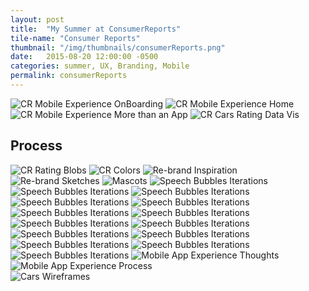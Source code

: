 ```yaml
---
layout: post
title:  "My Summer at ConsumerReports"
tile-name: "Consumer Reports"
thumbnail: "/img/thumbnails/consumerReports.png"
date:   2015-08-20 12:00:00 -0500
categories: summer, UX, Branding, Mobile
permalink: consumerReports
---
```


<div class="image-container"><img src="../img/cr/CRMexperience1.png" alt="CR Mobile Experience OnBoarding" />
<img src="../img/cr/CRMexperience2.png" alt="CR Mobile Experience Home" />
<img src="../img/cr/CRMexperience3.png" alt="CR Mobile Experience More than an App" />
<img src="../img/cr/CRdataVis.png" alt="CR Cars Rating Data Vis" /></div>

## Process

<div class="image-container"><img src="../img/cr/CRblobs.png" alt="CR Rating Blobs" />
<img src="../img/cr/CRcolors.png" alt="CR Colors" />
<img src="../img/cr/CRbrandInspiration.png" alt="Re-brand Inspiration" />
<img src="../img/cr/CRbrandSketches.png" alt="Re-brand Sketches" />
<img src="../img/cr/CRmascots.png" alt="Mascots" />
<img src="../img/cr/CRbrandBubbles-01.png" alt="Speech Bubbles Iterations" />
<img src="../img/cr/CRbrandBubbles-02.png" alt="Speech Bubbles Iterations" />
<img src="../img/cr/CRbrandBubbles-03.png" alt="Speech Bubbles Iterations" />
<img src="../img/cr/CRbrandBubbles-04.png" alt="Speech Bubbles Iterations" />
<img src="../img/cr/CRbrandBubbles-05.png" alt="Speech Bubbles Iterations" />
<img src="../img/cr/CRbrandBubbles-06.png" alt="Speech Bubbles Iterations" />
<img src="../img/cr/CRbrandBubbles-07.png" alt="Speech Bubbles Iterations" />
<img src="../img/cr/CRbrandBubbles-08.png" alt="Speech Bubbles Iterations" />
<img src="../img/cr/CRbrandBubbles-09.png" alt="Speech Bubbles Iterations" />
<img src="../img/cr/CRbrandBubbles-10.png" alt="Speech Bubbles Iterations" />
<img src="../img/cr/CRbrandBubbles-11.png" alt="Speech Bubbles Iterations" />
<img src="../img/cr/CRbrandBubbles-12.png" alt="Speech Bubbles Iterations" />
<img src="../img/cr/CRbrandBubbles-13.png" alt="Speech Bubbles Iterations" />
<img src="../img/cr/CRbrandBubbles-14.png" alt="Speech Bubbles Iterations" />
<img src="../img/cr/CRMthoughts.png" alt="Mobile App Experience Thoughts" /></div>

<div class="image-container"><img src="../img/cr/CRMprocess.png" alt="Mobile App Experience Process" /></div>

<div class="image-container"><img src="../img/cr/CRcarsWireframes.png" alt="Cars Wireframes" /></div>
